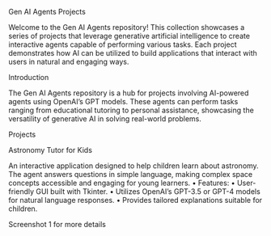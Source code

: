Gen AI Agents Projects

Welcome to the Gen AI Agents repository! This collection showcases a series of projects that leverage generative artificial intelligence to create interactive agents capable of performing various tasks. Each project demonstrates how AI can be utilized to build applications that interact with users in natural and engaging ways.

Introduction

The Gen AI Agents repository is a hub for projects involving AI-powered agents using OpenAI’s GPT models. These agents can perform tasks ranging from educational tutoring to personal assistance, showcasing the versatility of generative AI in solving real-world problems.

Projects

Astronomy Tutor for Kids

An interactive application designed to help children learn about astronomy. The agent answers questions in simple language, making complex space concepts accessible and engaging for young learners.
	•	Features:
	•	User-friendly GUI built with Tkinter.
	•	Utilizes OpenAI’s GPT-3.5 or GPT-4 models for natural language responses.
	•	Provides tailored explanations suitable for children.

  Screenshot 1 for more details

